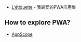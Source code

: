 * [L'étiquette](#Létiquette) - 我最爱的PWA应用集

## How to explore PWA?

*  [AppScope](https://appsco.pe/)